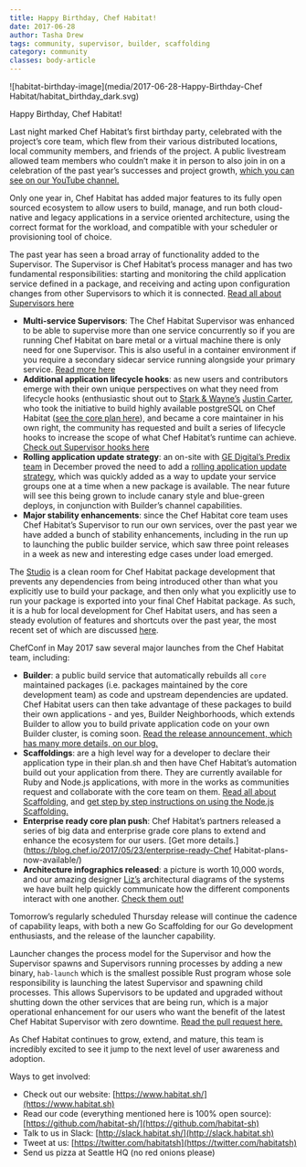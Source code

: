```yaml
---
title: Happy Birthday, Chef Habitat!
date: 2017-06-28
author: Tasha Drew
tags: community, supervisor, builder, scaffolding
category: community
classes: body-article
---
```


![habitat-birthday-image](media/2017-06-28-Happy-Birthday-Chef Habitat/habitat_birthday_dark.svg)

Happy Birthday, Chef Habitat!

Last night marked Chef Habitat’s first birthday party, celebrated with the project’s core team, which flew from their various distributed locations, local community members, and friends of the project. A public livestream allowed team members who couldn’t make it in person to also join in on a celebration of the past year’s successes and project growth, [which you can see on our YouTube channel.](https://www.youtube.com/channel/UC0wJZeP2dfPZaDUPgvpVpSg)

Only one year in, Chef Habitat has added major features to its fully open sourced ecosystem to allow users to build, manage, and run both cloud-native and legacy applications in a service oriented architecture, using the correct format for the workload, and compatible with your scheduler or provisioning tool of choice.

The past year has seen a broad array of functionality added to the Supervisor. The Supervisor is Chef Habitat’s process manager and has two fundamental responsibilities: starting and monitoring the child application service defined in a package, and receiving and acting upon configuration changes from other Supervisors to which it is connected. [Read all about Supervisors here](/docs/glossary#glossary-supervisor)

  * **Multi-service Supervisors**: The Chef Habitat Supervisor was enhanced to be able to supervise more than one service concurrently so if you are running Chef Habitat on bare metal or a virtual machine there is only need for one Supervisor. This is also useful in a container environment if you require a secondary sidecar service running alongside your primary service. [Read more here](/docs/using-habitat#run-multiple-services-with-one-supervisor)
  * **Additional application lifecycle hooks**: as new users and contributors emerge with their own unique perspectives on what they need from lifecycle hooks (enthusiastic shout out to [Stark & Wayne’s](https://www.starkandwayne.com/) [Justin Carter](https://github.com/bodymindarts), who took the initiative to build highly available postgreSQL on Chef Habitat ([see the core plan here](https://github.com/habitat-sh/core-plans/tree/master/postgresql)), and became a core maintainer in his own right, the community has requested and built a series of lifecycle hooks to increase the scope of what Chef Habitat’s runtime can achieve. [Check out Supervisor hooks here](/docs/reference#reference-hooks)
  * **Rolling application update strategy**: an on-site with [GE Digital’s Predix team](https://www.ge.com/digital/predix) in December proved the need to add a [rolling application update strategy](/docs/using-habitat#using-updates), which was quickly added as a way to update your service groups one at a time when a new package is available. The near future will see this being grown to include canary style and blue-green deploys, in conjunction with Builder’s channel capabilities.
  * **Major stability enhancements**: since the Chef Habitat core team uses Chef Habitat’s Supervisor to run our own services, over the past year we have added a bunch of stability enhancements, including in the run up to launching the public builder service, which saw three point releases in a week as new and interesting edge cases under load emerged.

The [Studio](/docs/developing-packages#plan-builds) is a clean room for Chef Habitat package development that prevents any dependencies from being introduced other than what you explicitly use to build your package, and then only what you explicitly use to run your package is exported into your final Chef Habitat package. As such, it is a hub for local development for Chef Habitat users, and has seen a steady evolution of features and shortcuts over the past year, the most recent set of which are discussed [here](https://github.com/habitat-sh/habitat/pull/2418).

ChefConf in May 2017 saw several major launches from the Chef Habitat team, including:

  * **Builder**: a public build service that automatically rebuilds all `core` maintained packages (i.e. packages maintained by the core development team) as code and upstream dependencies are updated. Chef Habitat users can then take advantage of these packages to build their own applications - and yes, Builder Neighborhoods, which extends Builder to allow you to build private application code on your own Builder cluster, is coming soon. [Read the release announcement, which has many more details, on our blog.](/blog/2017/05/Builder/)
  * **Scaffoldings**: are a high level way for a developer to declare their application type in their plan.sh and then have Chef Habitat’s automation build out your application from there. They are currently available for Ruby and Node.js applications, with more in the works as communities request and collaborate with the core team on them. [Read all about Scaffolding](/blog/2017/05/Scaffolding/), and
[get step by step instructions on using the Node.js Scaffolding.](/blog/2017/05/Scaffolding-App-From-Scratch/)
  * **Enterprise ready core plan push**: Chef Habitat’s partners released a series of big data and enterprise grade core plans to extend and enhance the ecosystem for our users. [Get more details.](https://blog.chef.io/2017/05/23/enterprise-ready-Chef Habitat-plans-now-available/)
  * **Architecture infographics released**: a picture is worth 10,000 words, and our amazing designer [Liz’s](https://twitter.com/lizchen_uw) architectural diagrams of the systems we have built help quickly communicate how the different components interact with one another. [Check them out!](/docs/diagrams)

Tomorrow’s regularly scheduled Thursday release will continue the cadence of capability leaps, with both a new Go Scaffolding for our Go development enthusiasts, and the release of the launcher capability.

Launcher changes the process model for the Supervisor and how the Supervisor spawns and Supervisors running processes by adding a new binary, `hab-launch` which is the smallest possible Rust program whose sole responsibility is launching the latest Supervisor and spawning child processes. This allows Supervisors to be updated and upgraded without shutting down the other services that are being run, which is a major operational enhancement for our users who want the benefit of the latest Chef Habitat Supervisor with zero downtime.  [Read the pull request here.](https://github.com/Habitat-sh/habitat/pull/2605)

As Chef Habitat continues to grow, extend, and mature, this team is incredibly excited to see it jump to the next level of user awareness and adoption.

Ways to get involved:

  * Check out our website: [https://www.habitat.sh/](https://www.habitat.sh)
  * Read our code (everything mentioned here is 100% open source): [https://github.com/habitat-sh/](https://github.com/habitat-sh)
  * Talk to us in Slack: [http://slack.habitat.sh/](http://slack.habitat.sh)
  * Tweet at us: [https://twitter.com/habitatsh](https://twitter.com/habitatsh)
  * Send us pizza at Seattle HQ (no red onions please)
